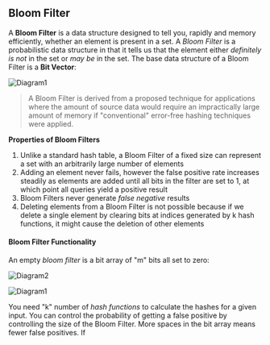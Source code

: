 ## Bloom Filter 
A **Bloom Filter** is a data structure designed to tell you, rapidly and memory efficiently, whether an element is present in a set. A *Bloom Filter* is a probabilistic data structure in that it tells us that the element either _definitely is not_ in the set or _may be_ in the set. The base data structure of a Bloom Filter is a **Bit Vector**:

![Diagram1](https://www.researchgate.net/profile/Amos_Fiat/publication/2878083/figure/fig1/AS:279849227833349@1443732663249/Sparse-Bit-Vector-data-structure.png)

> A Bloom Filter is derived from a proposed technique for applications where the amount of source data would require an impractically large amount of memory if "conventional" error-free hashing techniques were applied. 

**Properties of Bloom Filters**
1. Unlike a standard hash table, a Bloom Filter of a fixed size can represent a set with an arbitrarily large number of elements 
2. Adding an element never fails, however the false positive rate increases steadily as elements are added until all bits in the filter are set to 1, at which point all queries yield a positive result 
3. Bloom Filters never generate _false negative_ results 
4. Deleting elements from a Bloom Filter is not possible because if we delete a single element by clearing bits at indices generated by k hash functions, it might cause the deletion of other elements 

#### Bloom Filter Functionality 
An empty _bloom filter_ is a bit array of "m" bits all set to zero:

![Diagram2](http://cdncontribute.geeksforgeeks.org/wp-content/uploads/enpty_bit_array-300x56.png)

![Diagram1](http://cdncontribute.geeksforgeeks.org/wp-content/uploads/enpty_bit_array-300x56.png)

You need "k" number of _hash functions_ to calculate the hashes for a given input. You can control the probability of getting a false positive by controlling the size of the Bloom Filter. More spaces in the bit array means fewer false positives. If 